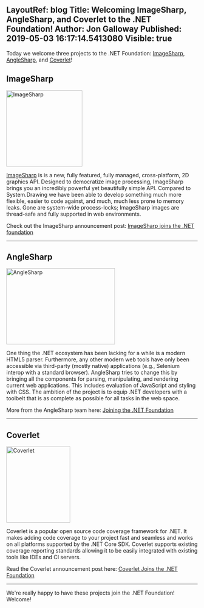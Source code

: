 LayoutRef: blog
Title: Welcoming ImageSharp, AngleSharp, and Coverlet to the .NET Foundation!
Author: Jon Galloway
Published: 2019-05-03 16:17:14.5413080
Visible: true
---
<p>Today we welcome three projects to the .NET Foundation: <a href="https://sixlabors.com/projects/imagesharp/">ImageSharp</a>, <a href="https://anglesharp.github.io/">AngleSharp</a>, and <a href="https://github.com/tonerdo/coverlet">Coverlet</a>!</p>

<h2>ImageSharp</h2>

<p><a href="https://sixlabors.com/projects/imagesharp/"><img alt="ImageSharp" src="assets/posts/imagesharp.png" style="height: 200px; width: 200px;" /></a></p>

<p><a href="https://sixlabors.com/blog/imagesharp-joins-the-net-foundation/">ImageSharp</a>&nbsp;is&nbsp;is a new, fully featured, fully managed, cross-platform, 2D graphics API. Designed to democratize image processing, ImageSharp brings you an incredibly powerful yet beautifully simple API. Compared to System.Drawing we have been able to develop something much more flexible, easier to code against, and much, much less prone to memory leaks. Gone are system-wide process-locks; ImageSharp images are thread-safe and fully supported in web environments.</p>

<p>Check out the ImageSharp announcement post:&nbsp;<a href="https://sixlabors.com/blog/imagesharp-joins-the-net-foundation/">ImageSharp joins the .NET foundation</a></p>

<hr />
<h2>AngleSharp</h2>

<p><a href="https://anglesharp.github.io/"><img alt="AngleSharp" src="assets/posts/anglesharp-core-logo.png" style="width: 286px; height: 200px;" /></a></p>

<p>One thing the .NET ecosystem has been lacking for a while is a modern HTML5 parser. Furthermore, any other modern web tools have only been accessible via third-party (mostly native) applications (e.g., Selenium interop with a standard browser). AngleSharp tries to change this by bringing all the components for parsing, manipulating, and rendering current web applications. This includes evaluation of JavaScript and styling with CSS. The ambition of the project is to equip .NET developers with a toolbelt that is as complete as possible for all tasks in the web space.</p>

<p>More from the AngleSharp team here:&nbsp;<a href="https://anglesharp.github.io/news/organization/release/2019/05/02/dotnet-foundation.html">Joining the .NET Foundation</a></p>

<hr />
<h2>Coverlet</h2>

<p><a href="https://github.com/tonerdo/coverlet"><img alt="Coverlet" src="assets/posts/coverlet-icon.svg" style="width: 168px; height: 200px;" /></a></p>

<p>Coverlet is a popular open source code coverage framework for .NET. It makes adding code coverage to your project fast and seamless and works on all platforms supported by the .NET Core SDK. Coverlet supports existing coverage reporting standards allowing it to be easily integrated with existing tools like IDEs and CI servers.</p>

<p>Read the Coverlet&nbsp;announcement post here:&nbsp;<a href="https://medium.com/@tonerdo/a8a974ad8b3">Coverlet Joins the&nbsp;.NET Foundation</a></p>

<hr />
<p>We're really happy to have these projects join the .NET Foundation! Welcome!</p>
